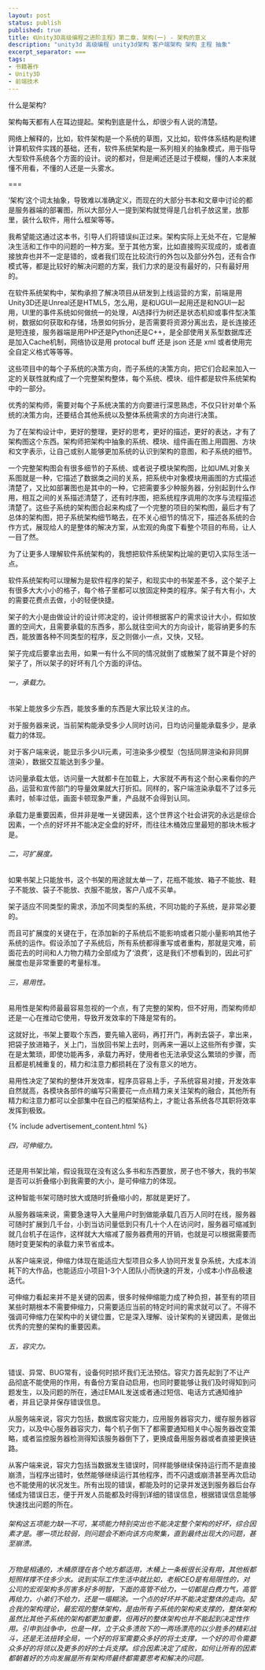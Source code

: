 ```yaml
---
layout: post
status: publish
published: true
title: 《Unity3D高级编程之进阶主程》第二章，架构(一) - 架构的意义
description: "unity3d 高级编程 unity3d架构 客户端架构 架构 主程 抽象"
excerpt_separator: ===
tags:
- 书籍著作
- Unity3D
- 前端技术
---
```


什么是架构?

架构每天都有人在耳边提起。架构到底是什么，却很少有人说的清楚。

网络上解释的，比如，软件架构是一个系统的草图，又比如，软件体系结构是构建计算机软件实践的基础，还有，软件系统架构是一系列相关的抽象模式，用于指导大型软件系统各个方面的设计。说的都对，但是阐述还是过于模糊，懂的人本来就懂不用看，不懂的人还是一头雾水。

===

‘架构’这个词太抽象，导致难以准确定义，而现在的大部分书本和文章中讨论的都是服务器端的部署图，所以大部分人一提到架构就觉得是几台机子放这里，放那里，装什么软件，用什么框架等等。

我希望能这通过这本书，引导人们将错误纠正过来。架构实际上无处不在，它是解决生活和工作中的问题的一种方案。至于其他方案，比如直接购买现成的，或者直接放弃也并不一定是错的，或者我们现在比较流行的外包以及部分外包，还有合作模式等，都是比较好的解决问题的方案，我们力求的是没有最好的，只有最好用的。

在软件系统架构中，架构承担了解决项目从研发到上线运营的方案，前端是用Unity3D还是Unreal还是HTML5，怎么用，是和UGUI一起用还是和NGUI一起用，UI里的事件系统如何做统一的处理，AI选择行为树还是状态机抑或事件型决策树，数据如何获取和存储，场景如何拆分，是否需要将资源分离出去，是长连接还是短连接，服务器端是用PHP还是Python还是C++，是全部使用关系型数据库还是加入Cache机制，网络协议是用 protocal buff 还是 json 还是 xml 或者使用完全自定义格式等等等。

这些项目中的每个子系统的决策方向，而子系统的决策方向，把它们合起来加入一定的关联性就构成了一个完整架构整体，每个系统、模块、组件都是软件系统架构中的一部分。

优秀的架构师，需要对每个子系统决策的方向要进行深思熟虑，不仅只针对单个系统的决策方向，还要结合其他系统以及整体系统需求的方向进行决策。

为了在架构设计中，更好的整理，更好的思考，更好的描述，更好的表达，才有了架构图这个东西。架构师把架构中抽象的系统、模块、组件画在图上用圆圈、方块和文字表示，让自己或别人能够更加系统的认识到架构的意图，和子系统的细节。

一个完整架构图会有很多细节的子系统、或者说子模块架构图，比如UML对象关系图就是一种，它描述了数据类之间的关系，把系统中对象模块用画图的方式描述清楚了，又比如部署图也是其中的一种，它把需要多少种服务器，分别起到什么作用，相互之间的关系描述清楚了，还有时序图，把系统程序调用的次序与流程描述清楚了。这些子系统的架构图合起来构成了一个完整的项目的架构图，最后才有了总体的架构图，把子系统架构细节略去，在不关心细节的情况下，描述各系统的合作方式，展现给人的是整体的解决方案，从宏观的角度下看整个项目的布局，让人一目了然。

为了让更多人理解软件系统架构的，我想把软件系统架构比喻的更切入实际生活一点。

软件系统架构可以理解为是软件程序的架子，和现实中的书架差不多，这个架子上有很多大大小小的格子，每个格子里都可以放固定种类的程序。架子有大有小，大的需要花费点去做，小的轻便快捷。

架子的大小是由做设计的设计师决定的，设计师根据客户的需求设计大小，假如放置的空间大，且需要承载的东西多，那么就往空间大的方向设计，能容纳更多的东西，能放置各种不同类型的程序，反之则做小一点，又快，又轻。

架子完成后要拿出去用，如果一有什么不同的情况就倒了或散架了就不算是个好的架子了，所以架子的好坏有几个方面的评估。

###### 一，承载力。

书架上能放多少东西，能放多重的东西是大家比较关注的点。

对于服务器来说，当前架构能承受多少人同时访问，日均访问量能承载多少，是承载力的体现。

对于客户端来说，能显示多少UI元素，可渲染多少模型（包括同屏渲染和非同屏渲染），数据交互能达到多少量。

访问量承载太低，访问量一大就都卡在加载上，大家就不再有这个耐心来看你的产品，运营和宣传部门的导量效果就大打折扣。同样的，客户端渲染承载不了过多元素时，帧率过低，画面卡顿现象严重，产品就不会得到认同。

承载力是重要因素，但并非是唯一关键因素，这个世界这个社会讲究的永远是综合因素，一个点的好坏并不能决定全盘的好坏，而往往木桶效应里最短的那块木板才是。

###### 二，可扩展度。

如果书架上只能放书，这个书架的用途就太单一了，花瓶不能放、箱子不能放、鞋子不能放、袋子不能放、衣服不能放，客户八成不买单。

架子适应不同类型的需求，添加不同类型的系统，不同功能的子系统，是非常必要的。

而且可扩展度的关键在于，在添加新的子系统后不能影响或者只能小量影响其他子系统的运作。假设添加了子系统后，所有系统都得重写或者重构，那就是灾难，前面花去的时间和人力物力精力全部成为了‘浪费’，这是我们不想看到的，因此可扩展度也是非常重要的考量标准。

###### 三，易用性。

易用性是架构师最最容易忽视的一个点，有了完整的架构，但不好用，而架构师却还是一心在推动它使用，导致开发效率的下降是常有的。

这就好比，书架上要取个东西，要先输入密码，再打开门，再剥去袋子，拿出来，把袋子放进箱子，关上门，当放回书架上去时，则再来一遍以上这些所有步骤，实在是太繁琐，即使功能再多，承载力再好，使用者也无法承受这么繁琐的步骤，而且都是机械重复的，精力和注意力都损耗在了没有意义的地方。

易用性决定了架构的整体开发效率，程序员容易上手，子系统容易对接，开发效率自然就高，各模块各部件的编写只需要花一点点精力来关注架构的融合，其他所有精力和注意力都可以全部集中在自己的框架结构上，才能让各系统各尽其职将效率发挥到极致。

{% include advertisement_content.html %}

###### 四，可伸缩力。

还是用书架比喻，假设我现在没有这么多书和东西要放，房子也不够大，我的书架是否可以折叠缩小到我需要的大小，是可伸缩力的体现。

这种智能书架可随时放大或随时折叠缩小的，那就是更好了。

从服务器端来说，需要急速导入大量用户时到做能承载几百万人同时在线，服务器可随时扩展到几千台，小到当访问量低到只有几十个人在访问时，服务器可缩减到就几台机子在运作，这样就大大缩减了服务器费用的开销，也就是可以根据需要而随时变更架构的承载力来节省成本。

从客户端来说，伸缩力体现在能适应大型项目众多人协同开发复杂系统，大成本消耗下的大作品，也能适应小项目1-3个人团队小而快速的开发，小成本小作品极速迭代。

可伸缩力看起来并不是关键的因素，很多时候伸缩能力成了种负担，甚至有的项目某些时期根本不需要伸缩力，只需要适应当前的特定时间的需求就可以了。不得不强调可伸缩力在架构中的关键位置，它是深入理解、设计架构的关键因素，是做出优秀的完整的架构的重要因素。

###### 五，容灾力。

错误、异常、BUG常有，设备何时损坏我们无法预估。容灾力首先起到了不让产品彻底不能使用的作用，有备份方案自动启用，也同时要能够让我们及时得知到问题发生，以及问题的所在，通过EMAIL发送或者通过短信、电话方式通知维护者，并且记录并保存错误信息。

从服务端来说，容灾力包括，数据库容灾能力，应用服务器容灾力，缓存服务器容灾力，以及中心服务器容灾力，每个机子倒下了都需要通知相关中心服务器改变策略，或者监控服务器检测得知该服务器倒下了，更换成备用服务器或者直接更换链路。

从客户端来说，容灾力包括当数据发生错误时，同样能够继续保持运行而不是直接崩溃，当程序出错时，依然能够继续运行其他程序，而不闪退或崩溃甚至再次启动也不能使用的状况发生。所有出现的错误，都能及时的记录并发送到服务器后台存储成为错误日志，便于开发人员能都及时得到详细的错误信息，根据错误信息能够快速找出问题的所在。

###### 架构这五项能力缺一不可，某项能力特别突出也不能决定整个架构的好坏，综合因素才是。哪一项比较弱，则问题会不断向该方向聚集，直到最终出现大的问题，甚至崩溃。

###### 万物是相通的，木桶原理在各个地方都适用，木桶上一条板很长没有用，其他板都短照样撑不住多少水。说到实际工作生活中就比如，老板CEO是有局限性的，对公司的宏观架构多厉害多好多明智，下面的高管不给力，一切都是白费力气，高管再给力，小弟们不给力，还是一塌糊涂。一个点的好坏并不能决定整体的走向。契合我的架构理论，最宏观的整体架构，是由所有子系统的架构来支撑的，整体架构虽然比其他子系统的架构都更加重要，但再好的整体架构也并不能起到决定性作用。引申到战争中，也是一样，立于众多溃败下的一两场漂亮的以少胜多的精彩战斗，还是无法扭转全局，一个好的将军需要众多好的将士支撑，一个好的司令需要众多好的将领以及更多的好的士兵支撑。综合因素决定了成败，如何让所有的因素都朝着好的方向发展是所有架构师最终都需要思考和解决的问题。


